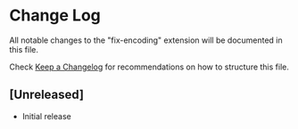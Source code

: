 # Change Log

All notable changes to the "fix-encoding" extension will be documented in this file.

Check [Keep a Changelog](http://keepachangelog.com/) for recommendations on how to structure this file.

## [Unreleased]

- Initial release